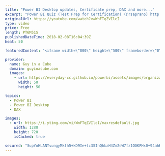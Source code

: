 ```yaml
---
title: "Power BI Desktop updates, Certificate prep, DAX and more..."
excerpt: "Power BI Quiz (Test Prep for Certification) (@rsaprano) http://www.pbiquiz.moonfruit.com/  The definitive guide to ALLSELECTED (@FerrariAlberto) https://www.sqlbi.com/articles/the-definitive-guide-to-allselected/  Share reports with your teams and partners https://powerbi.microsoft.com/en-us/blog/share-reports-with-your-teams-and-partners/"
originalUrl: https://youtube.com/watch?v=WnFTqZVIlcI
type: video
price: Free
length: PT6M51S
publishedDateTime: 2018-02-08T16:04:39Z
heat: 50

featuredContent: "<iframe width=\"800\" height=\"500\" frameborder=\"0\" src=\"https://www.youtube.com/embed/WnFTqZVIlcI\" allow=\"accelerometer; autoplay; encrypted-media; gyroscope; picture-in-picture\" allowfullscreen></iframe>"

provider:
  name: Guy in a Cube
  domain: guyinacube.com
  images:
    - url: https://everyday-cc.github.io/powerbi/assets/images/organizations/guyinacube.com-50x50.jpg
      width: 50
      height: 50

topics:
  - Power BI
  - Power BI Desktop
  - DAX

images:
  - url: https://i.ytimg.com/vi/WnFTqZVIlcI/maxresdefault.jpg
    width: 1280
    height: 720
    isCached: true

secured: "SupYoHLANTvungyMkfh5+kD9Ie+lc3SIhQhbaH4Zm2eW7fz1OGKFHx0+94ahHc6sMxoQdIwReIjJJMEPpGpyaRw3iNKMiBQt61lWHt9Nz4iuJSXS6yplEDx1SnvFBGIsuF2EF7Mu/hY7Xnvirsa2v2rXc3thwLw/mmD2OrEz7KvcvcSCMSgHMOyel3xtOlqWCm1d7w6RVBDKWJdH2jAK9WQ5aFaQ3ZbBoe3e3qT8qKa9SstCkW0SCZy1+j8n95NN95j98uOaQB+mQ2duquzbG02Ohl44XCA8ObKHwINYGHx43fPQQLZUVcPsOJWXrz8JTYuAkmD5iLRA47MpA6Yx7jOF6G5VIrb2TgaFK283rveAe+ekJo0F7aIZ3mxduPGWT/445D3qKaGLSxLV883YR2oOu+opW8rgBiNGjwmJmGs=;QHUEvw4ptDm0TF7dXameIg=="
---
```


